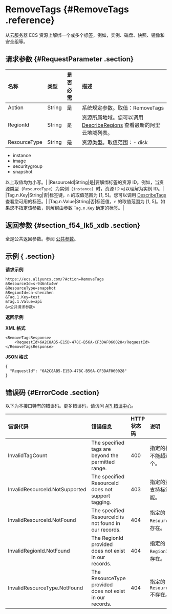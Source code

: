 # RemoveTags {#RemoveTags .reference}

从云服务器 ECS 资源上解绑一个或多个标签，例如，实例、磁盘、快照、镜像和安全组等。

## 请求参数 {#RequestParameter .section}

|名称|类型|是否必需|描述|
|:-|:-|:---|:-|
|Action|String|是|系统规定参数。取值：RemoveTags|
|RegionId|String|是|资源所属地域。您可以调用 [DescribeRegions](intl.zh-CN/API参考/地域/DescribeRegions.md#) 查看最新的阿里云地域列表。|
|ResourceType|String|是|资源类型。取值范围：-   disk
-   instance
-   image
-   securitygroup
-   snapshot

以上取值均为小写。|
|ResourceId|String|是|要解绑标签的资源 ID。例如，当资源类型（`ResourceType`）为实例（`instance`）时，资源 ID 可以理解为实例 ID。|
|Tag.n.Key|String|否|标签键，`n` 的取值范围为 \[1, 5\]。您可以调用 [DescribeTags](intl.zh-CN/API参考/标签/DescribeTags.md#) 查看您可用的标签。|
|Tag.n.Value|String|否|标签值，`n` 的取值范围为 \[1, 5\]。如果您不指定该参数，则解绑由参数 `Tag.n.Key` 确定的标签。|

## 返回参数 {#section_f54_lk5_xdb .section}

全是公共返回参数。参阅 [公共参数](intl.zh-CN/API参考/调用方式/公共参数.md#commonResponseParameters)。

## 示例 { .section}

**请求示例** 

```
https://ecs.aliyuncs.com/?Action=RemoveTags
&ResourceId=s-946ntx4wr
&ResourceType=snapshot
&RegionId=cn-shenzhen
&Tag.1.Key=test
&Tag.1.Value=api
&<公共请求参数>
```

**返回示例** 

**XML 格式**

```
<RemoveTagsResponse>
    <RequestId>6A2C8AB5-E15D-478C-B56A-CF3DAF060028</RequestId>
</RemoveTagsResponse>
```

 **JSON 格式** 

```
{
  "RequestId": "6A2C8AB5-E15D-478C-B56A-CF3DAF060028"
}
```

## 错误码 {#ErrorCode .section}

以下为本接口特有的错误码。更多错误码，请访问 [API 错误中心](https://error-center.alibabacloud.com/status/product/Ecs)。

|错误代码|错误信息|HTTP 状态码|说明|
|:---|:---|:-------|:-|
|InvalidTagCount|The specified tags are beyond the permitted range.|400|指定的标签数不能超过五个。|
|InvalidResourceId.NotSupported|The specified ResourceId does not support tagging.|403|指定的资源不支持标签功能。|
|InvalidResourceId.NotFound|The specified ResourceId is not found in our records.|404|指定的 `ResourceId`不存在。|
|InvalidRegionId.NotFound|The RegionId provided does not exist in our records.|404|指定的 `RegionId` 不存在。|
|InvalidResourceType.NotFound|The ResourceType provided does not exist in our records.|404|指定的 `ResourceType` 不存在。|

